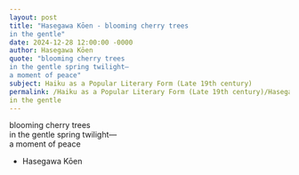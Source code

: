 ```yaml
---
layout: post
title: "Hasegawa Kōen - blooming cherry trees  
in the gentle"
date: 2024-12-28 12:00:00 -0000
author: Hasegawa Kōen
quote: "blooming cherry trees  
in the gentle spring twilight—  
a moment of peace"
subject: Haiku as a Popular Literary Form (Late 19th century)
permalink: /Haiku as a Popular Literary Form (Late 19th century)/Hasegawa Kōen/Hasegawa Kōen - blooming cherry trees  
in the gentle
---
```


blooming cherry trees  
in the gentle spring twilight—  
a moment of peace

- Hasegawa Kōen
